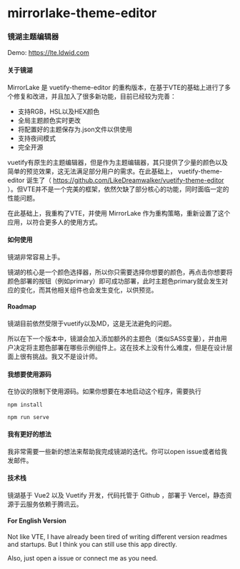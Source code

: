 # mirrorlake-theme-editor

### 镜湖主题编辑器

Demo: https://lte.ldwid.com

#### 关于镜湖

MirrorLake 是 vuetify-theme-editor 的重构版本，在基于VTE的基础上进行了多个修复和改进，并且加入了很多新功能，目前已经较为完善：

- 支持RGB，HSL以及HEX颜色
- 全局主题颜色实时更改
- 将配置好的主题保存为.json文件以供使用
- 支持夜间模式
- 完全开源

vuetify有原生的主题编辑器，但是作为主题编辑器，其只提供了少量的颜色以及简单的预览效果，这无法满足部分用户的需求。在此基础上， vuetify-theme-editor 诞生了（ https://github.com/LikeDreamwalker/vuetify-theme-editor ）。但VTE并不是一个完美的框架，依然欠缺了部分核心的功能，同时面临一定的性能问题。

在此基础上，我重构了VTE，并使用 MirrorLake 作为重构策略，重新设置了这个应用，以符合更多人的使用方式。

#### 如何使用

镜湖非常容易上手。

镜湖的核心是一个颜色选择器，所以你只需要选择你想要的颜色，再点击你想要将颜色部署的按钮（例如primary）即可成功部署，此时主题色primary就会发生对应的变化，而其他相关组件也会发生变化，以供预览。

#### Roadmap

镜湖目前依然受限于vuetify以及MD，这是无法避免的问题。

所以在下一个版本中，镜湖会加入添加额外的主题色（类似SASS变量），并由用户决定将主题色部署在哪些示例组件上。这在技术上没有什么难度，但是在设计层面上很有挑战。我又不是设计师。

#### 我想要使用源码

在协议的限制下使用源码。如果你想要在本地启动这个程序，需要执行

`npm install`

 `npm run serve`

#### 我有更好的想法

我非常需要一些新的想法来帮助我完成镜湖的迭代。你可以open issue或者给我发邮件。

#### 技术栈

镜湖基于 Vue2 以及 Vuetify 开发，代码托管于 Github ，部署于 Vercel，静态资源于云服务依赖于腾讯云。

#### For English Version

Not like VTE, I have already been tired of writing different version readmes and startups. But I think you can still use this app directly.

Also, just open a issue or connect me as you need.
